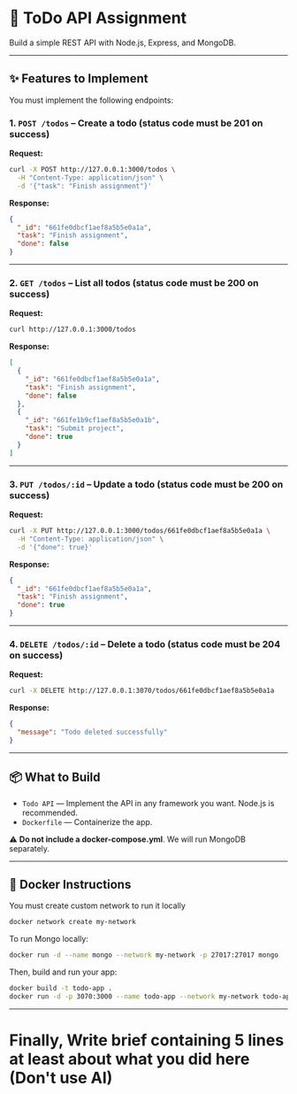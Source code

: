 # 📝 ToDo API Assignment

Build a simple REST API with Node.js, Express, and MongoDB.

---

## ✨ Features to Implement

You must implement the following endpoints:

### 1. `POST /todos` – Create a todo (status code must be 201 on success)

**Request:**

```bash
curl -X POST http://127.0.0.1:3000/todos \
  -H "Content-Type: application/json" \
  -d '{"task": "Finish assignment"}'
```

**Response:**

```json
{
  "_id": "661fe0dbcf1aef8a5b5e0a1a",
  "task": "Finish assignment",
  "done": false
}
```

---

### 2. `GET /todos` – List all todos (status code must be 200 on success)

**Request:**

```bash
curl http://127.0.0.1:3000/todos
```

**Response:**

```json
[
  {
    "_id": "661fe0dbcf1aef8a5b5e0a1a",
    "task": "Finish assignment",
    "done": false
  },
  {
    "_id": "661fe1b9cf1aef8a5b5e0a1b",
    "task": "Submit project",
    "done": true
  }
]
```

---

### 3. `PUT /todos/:id` – Update a todo (status code must be 200 on success)

**Request:**

```bash
curl -X PUT http://127.0.0.1:3000/todos/661fe0dbcf1aef8a5b5e0a1a \
  -H "Content-Type: application/json" \
  -d '{"done": true}'
```

**Response:**

```json
{
  "_id": "661fe0dbcf1aef8a5b5e0a1a",
  "task": "Finish assignment",
  "done": true
}
```

---

### 4. `DELETE /todos/:id` – Delete a todo (status code must be 204 on success)

**Request:**

```bash
curl -X DELETE http://127.0.0.1:3070/todos/661fe0dbcf1aef8a5b5e0a1a
```

**Response:**

```json
{
  "message": "Todo deleted successfully"
}
```

---

## 📦 What to Build

- `Todo API`   — Implement the API in any framework you want. Node.js is recommended.
- `Dockerfile` — Containerize the app.

⚠️ **Do not include a docker-compose.yml**. We will run MongoDB separately.

---

## 🐳 Docker Instructions

You must create custom network to run it locally
```bash
docker network create my-network
```

To run Mongo locally:

```bash
docker run -d --name mongo --network my-network -p 27017:27017 mongo
```

Then, build and run your app:

```bash
docker build -t todo-app .
docker run -d -p 3070:3000 --name todo-app --network my-network todo-app
```

---

# Finally, Write brief containing 5 lines at least about what you did here (Don't use AI)
